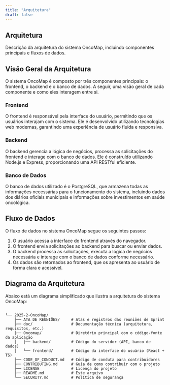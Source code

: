 ```yaml
---
title: "Arquitetura"
draft: false
---
```


<section class="page-header">
    <h1>Arquitetura</h1>
    <p>Descrição da arquitetura do sistema OncoMap, incluindo componentes principais e fluxos de dados.</p>
</section>

<section class="arquitetura">

<section class="visao-geral">

<h2>Visão Geral da Arquitetura</h2>
<p>O sistema OncoMap é composto por três componentes principais: o frontend, o backend e o banco de dados. A seguir, uma visão geral de cada componente e como eles interagem entre si.</p>

<h3>Frontend</h3>
<p>O frontend é responsável pela interface do usuário, permitindo que os usuários interajam com o sistema. Ele é desenvolvido utilizando tecnologias web modernas, garantindo uma experiência de usuário fluida e responsiva.</p>
<h3>Backend</h3>
<p>O backend gerencia a lógica de negócios, processa as solicitações do frontend e interage com o banco de dados. Ele é construído utilizando Node.js e Express, proporcionando uma API RESTful eficiente.</p>

<h3>Banco de Dados</h3>
<p>O banco de dados utilizado é o PostgreSQL, que armazena todas as informações necessárias para o funcionamento do sistema, incluindo dados dos diários oficiais municipais e informações sobre investimentos em saúde oncológica.</p>

</section>

<section class="fluxo-dados">
<h2>Fluxo de Dados</h2>
<p>O fluxo de dados no sistema OncoMap segue os seguintes passos:</p>
<ol>
    <li>O usuário acessa a interface do frontend através do navegador.</li>
    <li>O frontend envia solicitações ao backend para buscar ou enviar dados.</li>
    <li>O backend processa as solicitações, executa a lógica de negócios necessária e interage com o banco de dados conforme necessário.</li>
    <li>Os dados são retornados ao frontend, que os apresenta ao usuário de forma clara e acessível.</li>
</ol>
</section>

<section class="diagrama-arquitetura">
<h2>Diagrama da Arquitetura</h2>
<p>Abaixo está um diagrama simplificado que ilustra a arquitetura do sistema OncoMap:</p>
<pre><code>
└── 2025-2-OncoMap/
    ├── ATA DE REUNIÕES/     # Atas e registros das reuniões de Sprint
    ├── doc/                 # Documentação técnica (arquitetura, requisitos, etc.)
    ├── Oncomap/             # Diretório principal com o código-fonte da aplicação
    │   ├── backend/         # Código do servidor (API, banco de dados)
    │   └── frontend/        # Código da interface do usuário (React + TS)
    ├── CODE_OF_CONDUCT.md   # Código de conduta para contribuidores
    ├── CONTRIBUTING.md      # Guia de como contribuir com o projeto
    ├── LICENSE              # Licença do projeto
    ├── README.md            # Este arquivo
    └── SECURITY.md          # Política de segurança
</code></pre>
</section>

</section>